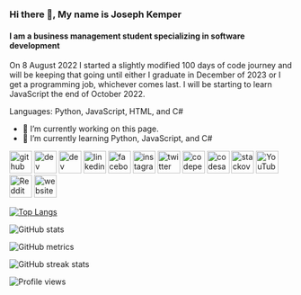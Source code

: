 ### Hi there 👋, My name is Joseph Kemper
#### I am a business management student specializing in software development
On 8 August 2022 I started a slightly modified 100 days of code journey and will be keeping that going until either I graduate in December of 2023 or I get a programming job, whichever comes last. I will be starting to learn JavaScript the end of October 2022.

Languages: Python, JavaScript, HTML, and C#

- 🔭 I’m currently working on this page. 
- 🌱 I’m currently learning Python, JavaScript, and C#


[<img src='https://cdn.jsdelivr.net/npm/simple-icons@3.0.1/icons/github.svg' alt='github' height='40'>](https://github.com/JosephKemper)  [<img src='https://cdn.jsdelivr.net/npm/simple-icons@3.0.1/icons/dev-dot-to.svg' alt='dev' height='40'>](https://dev.to/josephkemper)  [<img src='https://cdn.jsdelivr.net/npm/simple-icons@3.0.1/icons/hashnode.svg' alt='dev' height='40'>](JosephKemper)  [<img src='https://cdn.jsdelivr.net/npm/simple-icons@3.0.1/icons/linkedin.svg' alt='linkedin' height='40'>](https://www.linkedin.com/in/josephkemper/)  [<img src='https://cdn.jsdelivr.net/npm/simple-icons@3.0.1/icons/facebook.svg' alt='facebook' height='40'>](https://www.facebook.com/JosephKemper)  [<img src='https://cdn.jsdelivr.net/npm/simple-icons@3.0.1/icons/instagram.svg' alt='instagram' height='40'>](https://www.instagram.com/josephdkemper/)  [<img src='https://cdn.jsdelivr.net/npm/simple-icons@3.0.1/icons/twitter.svg' alt='twitter' height='40'>](https://twitter.com/JosephDKemper)  [<img src='https://cdn.jsdelivr.net/npm/simple-icons@3.0.1/icons/codepen.svg' alt='codepen' height='40'>](https://codepen.io/josephkemper)  [<img src='https://cdn.jsdelivr.net/npm/simple-icons@3.0.1/icons/codesandbox.svg' alt='codesandbox' height='40'>](https://codesandbox.io/u/JosephKemper)  [<img src='https://cdn.jsdelivr.net/npm/simple-icons@3.0.1/icons/stackoverflow.svg' alt='stackoverflow' height='40'>](https://stackoverflow.com/users/19891316)  [<img src='https://cdn.jsdelivr.net/npm/simple-icons@3.0.1/icons/youtube.svg' alt='YouTube' height='40'>](https://www.youtube.com/channel/UC1rUv__tj-sAuy6R7a7oJag)  [<img src='https://cdn.jsdelivr.net/npm/simple-icons@3.0.1/icons/reddit.svg' alt='Reddit' height='40'>](https://www.reddit.com/user/JosephKemper)  [<img src='https://cdn.jsdelivr.net/npm/simple-icons@3.0.1/icons/icloud.svg' alt='website' height='40'>](https://www.josephkemper.com)  

[![Top Langs](https://github-readme-stats.vercel.app/api/top-langs/?username=JosephKemper)](https://github.com/anuraghazra/github-readme-stats)

![GitHub stats](https://github-readme-stats.vercel.app/api?username=JosephKemper&show_icons=true&count_private=true)  

![GitHub metrics](https://metrics.lecoq.io/JosephKemper)  

![GitHub streak stats](https://github-readme-streak-stats.herokuapp.com/?user=JosephKemper)  

![Profile views](https://gpvc.arturio.dev/JosephKemper)  
